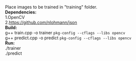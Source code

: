 Place images to be trained in "training" folder.<br />
**Dependencies:**<br />
1.OpenCV<br />
2.https://github.com/nlohmann/json<br />
**Build:**<br />
g++ train.cpp -o trainer `pkg-config --cflags --libs opencv`<br />
g++ predict.cpp -o predict `pkg-config --cflags --libs opencv`<br />
**Run:**<br />
./trainer<br />
./predict<br />
